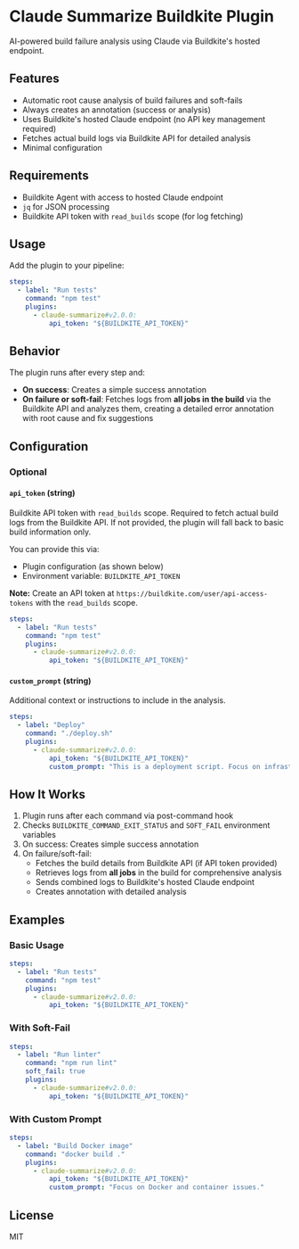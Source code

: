 # Claude Summarize Buildkite Plugin

AI-powered build failure analysis using Claude via Buildkite's hosted endpoint.

## Features

- Automatic root cause analysis of build failures and soft-fails
- Always creates an annotation (success or analysis)
- Uses Buildkite's hosted Claude endpoint (no API key management required)
- Fetches actual build logs via Buildkite API for detailed analysis
- Minimal configuration

## Requirements

- Buildkite Agent with access to hosted Claude endpoint
- `jq` for JSON processing
- Buildkite API token with `read_builds` scope (for log fetching)

## Usage

Add the plugin to your pipeline:

```yaml
steps:
  - label: "Run tests"
    command: "npm test"
    plugins:
      - claude-summarize#v2.0.0:
          api_token: "${BUILDKITE_API_TOKEN}"
```

## Behavior

The plugin runs after every step and:
- **On success**: Creates a simple success annotation
- **On failure or soft-fail**: Fetches logs from **all jobs in the build** via the Buildkite API and analyzes them, creating a detailed error annotation with root cause and fix suggestions

## Configuration

### Optional

#### `api_token` (string)

Buildkite API token with `read_builds` scope. Required to fetch actual build logs from the Buildkite API. If not provided, the plugin will fall back to basic build information only.

You can provide this via:
- Plugin configuration (as shown below)
- Environment variable: `BUILDKITE_API_TOKEN`

**Note:** Create an API token at `https://buildkite.com/user/api-access-tokens` with the `read_builds` scope.

```yaml
steps:
  - label: "Run tests"
    command: "npm test"
    plugins:
      - claude-summarize#v2.0.0:
          api_token: "${BUILDKITE_API_TOKEN}"
```

#### `custom_prompt` (string)

Additional context or instructions to include in the analysis.

```yaml
steps:
  - label: "Deploy"
    command: "./deploy.sh"
    plugins:
      - claude-summarize#v2.0.0:
          api_token: "${BUILDKITE_API_TOKEN}"
          custom_prompt: "This is a deployment script. Focus on infrastructure issues."
```

## How It Works

1. Plugin runs after each command via post-command hook
2. Checks `BUILDKITE_COMMAND_EXIT_STATUS` and `SOFT_FAIL` environment variables
3. On success: Creates simple success annotation
4. On failure/soft-fail: 
   - Fetches the build details from Buildkite API (if API token provided)
   - Retrieves logs from **all jobs** in the build for comprehensive analysis
   - Sends combined logs to Buildkite's hosted Claude endpoint
   - Creates annotation with detailed analysis

## Examples

### Basic Usage

```yaml
steps:
  - label: "Run tests"
    command: "npm test"
    plugins:
      - claude-summarize#v2.0.0:
          api_token: "${BUILDKITE_API_TOKEN}"
```

### With Soft-Fail

```yaml
steps:
  - label: "Run linter"
    command: "npm run lint"
    soft_fail: true
    plugins:
      - claude-summarize#v2.0.0:
          api_token: "${BUILDKITE_API_TOKEN}"
```

### With Custom Prompt

```yaml
steps:
  - label: "Build Docker image"
    command: "docker build ."
    plugins:
      - claude-summarize#v2.0.0:
          api_token: "${BUILDKITE_API_TOKEN}"
          custom_prompt: "Focus on Docker and container issues."
```

## License

MIT

